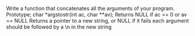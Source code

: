 Write a function that concatenates all the arguments of your program. Prototype; char *argstostr(int ac, char **av); Returns NULL if ac == 0 or av == NULL Returns a pointer to a new string, or NULL if it fails each argument should be followed by a \n in the new string
